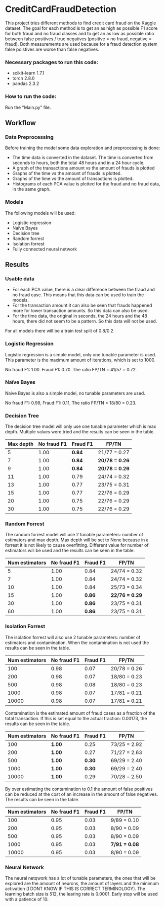 # CreditCardFraudDetection
This project tries different methods to find credit card fraud on the Kaggle dataset. The goal for each method is to get an as high as possible F1 score for both fraud and no fraud classes and to get an as low as possible ratio between false positives / true negatives (positive = no fraud, negative = fraud). Both measurements are used because for a fraud detection system false poistives are worse than false negatives.

### Necessary packages to run this code:
- scikit-learn             1.7.1
- torch                    2.8.0
- pandas                   2.3.2

### How to run the code:
Run the "Main.py" file.


## Workflow
### Data Preprocessing
Before training the model some data exploration and preprocessing is done:
- The time data is converted in the dataset. The time is converted from seconds to hours, both the total 48 hours and in a 24 hour cycle.
- A graph of the transactions amount vs the amount of frauds is plotted
- Graphs of the time vs the amount of frauds is plotted.
- Graphs of the time vs the amount of transactions is plotted.
- Histograms of each PCA value is plotted for the fraud and no fraud data, in the same graph.

### Models
The following models will be used:
- Logistic regression
- Naïve Bayes
- Decision tree
- Random forrest
- Isolation forrest
- Fully connected neural network

## Results
### Usable data
- For each PCA value, there is a clear difference between the fraud and no fraud case. This means that this data can be used to train the models.
- For the transaction amount it can also be seen that frauds happened more for lower transaction amounts. So this data can also be used.
- For the time data, the original in seconds, the 24 hours and the 48 hours, there did not seem to be a pattern. So this data will not be used.

For all models there will be a train test split of 0.8/0.2.

### Logistic Regression
Logistic regression is a simple model, only one tunable parameter is used. This parameter is the maximum amount of iterations, which is set to 1000.

No fraud F1: 1.00. Fraud F1: 0.70. The ratio FP/TN = 41/57 = 0.72.

### Naïve Bayes
Naive Bayes is also a simple model, no tunable parameters are used.

No fraud F1: 0.99, Fraud F1: 0.11, The ratio FP/TN = 18/80 = 0.23.

### Decision Tree
The decision tree model will only use one tunable parameter which is max depth. Multiple values were tried and the results can be seen in the table.

| Max depth | No fraud F1 | Fraud F1 | FP/TN        |
|-----------|-------------|----------|--------------|
| 5         | 1.00        | **0.84**     | 21/77 = 0.27 |
| 7         | 1.00        | **0.84**     | **20/78 = 0.26** |
| 9         | 1.00        | **0.84**     | **20/78 = 0.26** |
| 11        | 1.00        | 0.79     | 24/74 = 0.32 |
| 13        | 1.00        | 0.77     | 23/75 = 0.31 |
| 15        | 1.00        | 0.77     | 22/76 = 0.29 |
| 20        | 1.00        | 0.75     | 22/76 = 0.29 |
| 30        | 1.00        | 0.75     | 22/76 = 0.29 |

### Random Forrest
The random forrest model will use 2 tunable parameters: number of estimators and max depth. Max depth will be set to None because in a forrest it is not likely to cause overfitting. Different value for number of estimators will be used and the results can be seen in the table. 

| Num estimators | No fraud F1 | Fraud F1 | FP/TN        |
|----------------|-------------|----------|--------------|
| 5              | 1.00        | 0.84     | 24/74 = 0.32 |
| 7              | 1.00        | 0.84     | 24/74 = 0.32 |
| 10             | 1.00        | 0.84     | 25/73 = 0.34 |
| 15             | 1.00        | **0.86** | **22/76 = 0.29** |
| 30             | 1.00        | **0.86** | 23/75 = 0.31 |
| 60             | 1.00        | **0.86** | 23/75 = 0.31 |

### Isolation Forrest
The isolation forrest will also use 2 tunable parameters: number of estimators and contamination. When the contamination is not used the results can be seen in the table.

| Num estimators | No fraud F1 | Fraud F1 | FP/TN            |
|----------------|-------------|----------|------------------|
| 100            | 0.98        | 0.07     | 20/78 = 0.26     |
| 200            | 0.98        | 0.07     | 18/80 = 0.23     |
| 500            | 0.98        | 0.08     | 18/80 = 0.23     |
| 1000           | 0.98        | 0.07     | 17/81 = 0.21     |
| 10000          | 0.98        | 0.07     | 17/81 = 0.21     |

Contamination is the estimated amount of fraud cases as a fraction of the total transaction. If this is set equal to the actual fraction: 0.00173, the results can be seen in the table.

| Num estimators | No fraud F1 | Fraud F1 | FP/TN            |
|----------------|-------------|----------|------------------|
| 100            | **1.00**        | 0.25     | 73/25 = 2.92     |
| 200            | **1.00**        | 0.27     | 71/27 = 2.63     |
| 500            | **1.00**        | **0.30**     | 69/29 = 2.40     |
| 1000           | **1.00**        | **0.30**     | 69/29 = 2.40     |
| 10000          | **1.00**        | 0.29     | 70/28 = 2.50     |

By over estimating the contamination to 0.1 the amount of false positives can be reduced at the cost of an increase in the amount of false negatives. The results can be seen in the table.


| Num estimators | No fraud F1 | Fraud F1 | FP/TN            |
|----------------|-------------|----------|------------------|
| 100            | 0.95        | 0.03     | 9/89 = 0.10     |
| 200            | 0.95        | 0.03     | 8/90 = 0.09     |
| 500            | 0.95        | 0.03     | 8/90 = 0.09     |
| 1000           | 0.95        | 0.03     | **7/91 = 0.08**     |
| 10000          | 0.95        | 0.03     | 8/90 = 0.09     |


### Neural Network
The neural netqwork has a lot of tunable parameters, the ones that will be explored are the amount of neurons, the amount of layers and the minimum activation (I DONT KNOW IF THIS IS CORRECT TERMINOLOGY).
The learning batch size is 512, the learing rate is 0.0001. Early stop will be used with a patience of 10.
















